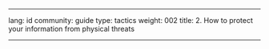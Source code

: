 

---

lang: id
community: guide
type: tactics
weight: 002
title: 2. How to protect your information from physical threats

---

<stub>

